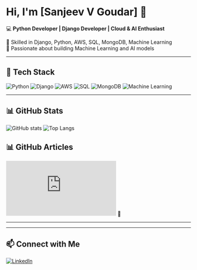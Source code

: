 # Hi, I'm [Sanjeev V Goudar] 👋

💻 **Python Developer | Django Developer | Cloud & AI Enthusiast**  

🔹 Skilled in Django, Python, AWS, SQL, MongoDB, Machine Learning  
🔹 Passionate about building Machine Learning and AI models  

---

## 🔧 Tech Stack
![Python](https://img.shields.io/badge/Python-3776AB?style=flat&logo=python&logoColor=white)
![Django](https://img.shields.io/badge/Django-092E20?style=flat&logo=django&logoColor=white)
![AWS](https://img.shields.io/badge/AWS-232F3E?style=flat&logo=amazon-aws&logoColor=white)
![SQL](https://img.shields.io/badge/SQL-025E8C?style=flat&logo=postgresql&logoColor=white)
![MongoDB](https://img.shields.io/badge/MongoDB-4EA94B?style=flat&logo=mongodb&logoColor=white)
![Machine Learning](https://img.shields.io/badge/ML-FF6F00?style=flat&logo=tensorflow&logoColor=white)

---

## 📊 GitHub Stats
![GitHub stats](https://github-readme-stats.vercel.app/api?username=svgoudar&show_icons=true&theme=radical)
![Top Langs](https://github-readme-stats.vercel.app/api/top-langs/?username=svgoudar&layout=compact&theme=radical)

## 📊 GitHub Articles
![Learn ML and NLP](https://svgoudar.github.io/Learn-ML-and-NLP/introduction.html) 📝

---

---

## 📫 Connect with Me
[![LinkedIn](https://img.shields.io/badge/LinkedIn-blue?style=flat&logo=linkedin)](https://linkedin.com/in/sanjeev-v-goudar)  
